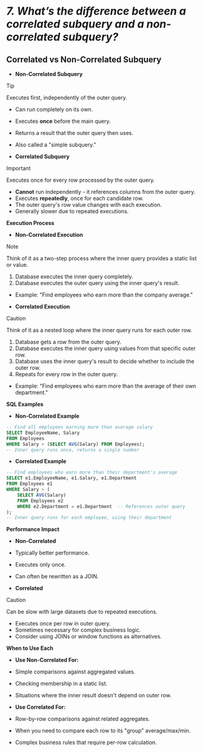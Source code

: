 # *7. What’s the difference between a correlated subquery and a non-correlated subquery?*
## Correlated vs Non-Correlated Subquery

*   **Non-Correlated Subquery**
> [!TIP]
> Executes first, independently of the outer query.
*   Can run completely on its own.
*   Executes **once** before the main query.
*   Returns a result that the outer query then uses.
*   Also called a "simple subquery."

*   **Correlated Subquery**
> [!IMPORTANT]
> Executes once for every row processed by the outer query.
*   **Cannot** run independently - it references columns from the outer query.
*   Executes **repeatedly**, once for each candidate row.
*   The outer query's row value changes with each execution.
*   Generally slower due to repeated executions.

**Execution Process**

*   **Non-Correlated Execution**
> [!NOTE]
> Think of it as a two-step process where the inner query provides a static list or value.
1.  Database executes the inner query completely.
2.  Database executes the outer query using the inner query's result.
*   Example: "Find employees who earn more than the company average."

*   **Correlated Execution**
> [!CAUTION]
> Think of it as a nested loop where the inner query runs for each outer row.
1.  Database gets a row from the outer query.
2.  Database executes the inner query using values from that specific outer row.
3.  Database uses the inner query's result to decide whether to include the outer row.
4.  Repeats for every row in the outer query.
*   Example: "Find employees who earn more than the average of their own department."

**SQL Examples**

*   **Non-Correlated Example**
```sql
-- Find all employees earning more than average salary
SELECT EmployeeName, Salary
FROM Employees
WHERE Salary > (SELECT AVG(Salary) FROM Employees);
-- Inner query runs once, returns a single number
```

*   **Correlated Example**
```sql
-- Find employees who earn more than their department's average
SELECT e1.EmployeeName, e1.Salary, e1.Department
FROM Employees e1
WHERE Salary > (
    SELECT AVG(Salary)
    FROM Employees e2
    WHERE e2.Department = e1.Department  -- References outer query
);
-- Inner query runs for each employee, using their department
```

**Performance Impact**

*   **Non-Correlated**
*   Typically better performance.
*   Executes only once.
*   Can often be rewritten as a JOIN.

*   **Correlated**
> [!CAUTION]
> Can be slow with large datasets due to repeated executions.
*   Executes once per row in outer query.
*   Sometimes necessary for complex business logic.
*   Consider using JOINs or window functions as alternatives.

**When to Use Each**

*   **Use Non-Correlated For:**
*   Simple comparisons against aggregated values.
*   Checking membership in a static list.
*   Situations where the inner result doesn't depend on outer row.

*   **Use Correlated For:**
*   Row-by-row comparisons against related aggregates.
*   When you need to compare each row to its "group" average/max/min.
*   Complex business rules that require per-row calculation.
